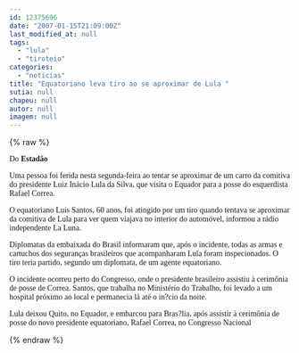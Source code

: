```yaml
---
id: 12375696
date: "2007-01-15T21:09:00Z"
last_modified_at: null
tags:
  - "lula"
  - "tiroteio"
categories:
  - "noticias"
title: "Equatoriano leva tiro ao se aproximar de Lula "
sutia: null
chapeu: null
autor: null
imagem: null
---
```

{% raw %}
<p><P><FONT face=Verdana>Do <STRONG>Estadão </STRONG></FONT></P></p>
<p><P><FONT face=Verdana>Uma pessoa foi ferida nesta segunda-feira ao tentar se aproximar de um carro da comitiva do presidente Luiz Inácio Lula da Silva, que visita o Equador para a posse do esquerdista Rafael Correa.</FONT></P></p>
<p><P><FONT face=Verdana>O equatoriano Luis Santos, 60 anos, foi atingido por um tiro quando tentava se aproximar da comitiva de Lula para ver quem viajava no interior do automóvel, informou a rádio independente La Luna. </FONT></P></p>
<p><P><FONT face=Verdana>Diplomatas da embaixada do Brasil informaram que, após o incidente, todas as armas e cartuchos dos seguranças brasileiros que acompanharam Lula foram inspecionados. O tiro teria partido, segundo um diplomata, de um agente equatoriano.</FONT></P></p>
<p><P><FONT face=Verdana>O incidente ocorreu perto do Congresso, onde o presidente brasileiro assistiu à cerimônia de posse de Correa. Santos, que trabalha no Ministério do Trabalho, foi levado a um hospital próximo ao local e permanecia lá até o in?cio da noite.</FONT></P></p>
<p><P><FONT face=Verdana>Lula deixou Quito, no Equador, e embarcou para Bras?lia, após assistir à cerimônia de posse do novo presidente equatoriano, Rafael Correa, no Congresso Nacional</FONT></P> </p>
{% endraw %}